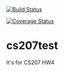 [![Build Status](https://travis-ci.org/yaoweiliharvard/cs207test.svg?branch=master)](https://travis-ci.org/yaoweiliharvard/cs207test.svg?branch=master)

[![Coverage Status](https://codecov.io/gh/yaoweiliharvard/cs207test/branch/master/graph/badge.svg)](https://codecov.io/gh/yaoweiliharvard/cs207test)
# cs207test
It's for CS207 HW4
